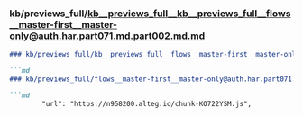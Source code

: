 ### kb/previews_full/kb__previews_full__kb__previews_full__flows__master-first__master-only@auth.har.part071.md.part002.md.md

```md
### kb/previews_full/kb__previews_full__flows__master-first__master-only@auth.har.part071.md.part002.md

```md
### kb/previews_full/flows__master-first__master-only@auth.har.part071.md (part 002)

```md
        "url": "https://n958200.alteg.io/chunk-KO722YSM.js",
   
```

```

```

```
